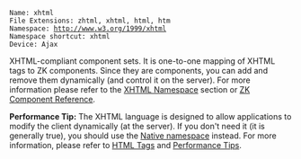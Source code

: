 `Name: xhtml`  
`File Extensions: zhtml, xhtml, html, htm`  
`Namespace: `[`http://www.w3.org/1999/xhtml`](http://www.w3.org/1999/xhtml)  
`Namespace shortcut: xhtml`  
`Device: Ajax`

XHTML-compliant component sets. It is one-to-one mapping of XHTML tags
to ZK components. Since they are components, you can add and remove them
dynamically (and control it on the server). For more information please
refer to the [XHTML Namespace](ZUML_Reference/ZUML/Languages/XHTML) section or
[ZK Component Reference]({{site.baseurl}}/zk_component_ref/xhtml_components).

**Performance Tip:** The XHTML language is designed to allow
applications to modify the client dynamically (at the server). If you
don't need it (it is generally true), you should use the [Native namespace](ZUML_Reference/ZUML/Namespaces/Native) instead.
For more information, please refer to [HTML Tags]({{site.baseurl}}/zk_dev_ref/ui_patterns/html_tags) and
[Performance Tips]({{site.baseurl}}/zk_dev_ref/performance_tips/use_native_namespace_instead_of_xhtml_namespace).


